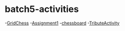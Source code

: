 # batch5-activities

-[GridChess](GridChess/gridchess.html)
-[Assignment1](Assignment1/homework1.html)
-[chessboard](chessboard/chess.html)
-[TributeActivity](TributeActivity/tribute.html)
